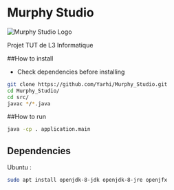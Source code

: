 # Murphy Studio

![Murphy Studio Logo](src/icon.png)

Projet TUT de L3 Informatique

##How to install
* Check dependencies before installing
```bash
git clone https://github.com/Yarhi/Murphy_Studio.git  
cd Murphy_Studio/  
cd src/  
javac */*.java
```

##How to run
```bash
java -cp . application.main
```

## Dependencies
Ubuntu :
```bash
sudo apt install openjdk-8-jdk openjdk-8-jre openjfx
```